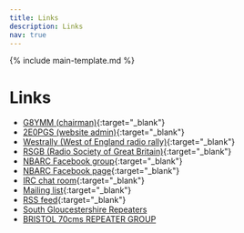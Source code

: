 ```yaml
---
title: Links
description: Links
nav: true
---
```


{% include main-template.md %}

# Links

* [G8YMM (chairman)](https://www.qrz.com/db/G8YMM){:target="_blank"}
* [2E0PGS (website admin)](http://www.m3pgs.co.uk/){:target="_blank"}
* [Westrally (West of England radio rally)](http://www.westrally.org.uk/){:target="_blank"}
* [RSGB (Radio Society of Great Britain)](https://rsgb.org/){:target="_blank"}
* [NBARC Facebook group](https://www.facebook.com/groups/NBARC/){:target="_blank"}
* [NBARC Facebook page​](https://www.facebook.com/pages/North-Bristol-Amateur-Radio-Club-NBARC/159859407455429){:target="_blank"}
* [IRC chat room​](https://nbarc.weebly.com/irc.html){:target="_blank"}
* [Mailing list](https://groups.google.com/forum/?nomobile=true#!forum/mx0nbc/join){:target="_blank"}
* [RSS feed](https://groups.google.com/forum/feed/mx0nbc/msgs/rss.xml?num=15){:target="_blank"}
* [South Gloucestershire Repeaters](http://sgrepeaters.co.uk/)
* [BRISTOL 70cms REPEATER GROUP](https://gb7bs.com/)